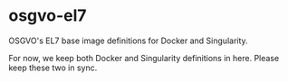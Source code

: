 # osgvo-el7
OSGVO's EL7 base image definitions for Docker and Singularity.

For now, we keep both Docker and Singularity definitions in here. Please
keep these two in sync.

